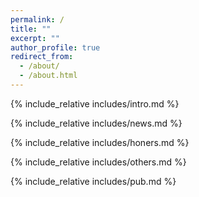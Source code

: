 ```yaml
---
permalink: /
title: ""
excerpt: ""
author_profile: true
redirect_from: 
  - /about/
  - /about.html
---
```


{% include_relative includes/intro.md %}

{% include_relative includes/news.md %}

{% include_relative includes/honers.md %}

{% include_relative includes/others.md %}

{% include_relative includes/pub.md %}
